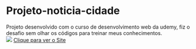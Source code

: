 # Projeto-noticia-cidade
Projeto desenvolvido com o curso de desenvolvimento web da udemy, fiz o desafio sem olhar os códigos para treinar meus conhecimentos.<br>
<img src="https://geffersoncosta.github.io/Projeto-noticia-cidade/imagens/foto1.png">
<a href="https://geffersoncosta.github.io/Projeto-noticia-cidade/index.html">Clique para ver o Site</a>

